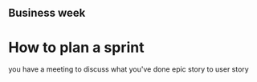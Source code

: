 ## Business week

# How to plan a sprint
you have a meeting to discuss what you've done
epic story to user story
